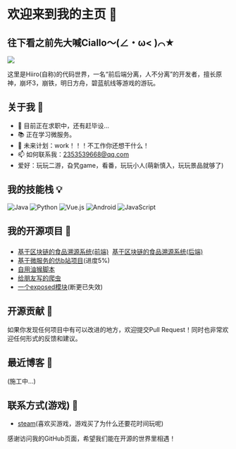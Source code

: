 # 欢迎来到我的主页 🌟

## 往下看之前先大喊Ciallo～(∠・ω< )⌒★
![](https://inory.oss-cn-shanghai.aliyuncs.com/QQ%E6%88%AA%E5%9B%BE20230716003445.png)

这里是Hiiro(自称)的代码世界，一名“前后端分离，人不分离”的开发者，擅长原神，崩坏3，崩铁，明日方舟，碧蓝航线等游戏的游玩。

## 关于我 👤

- 💼 目前正在求职中，还有赶毕设...
- 📚 正在学习微服务。
- 🎯 未来计划：work！！！不工作你还想干什么！
- 📫 如何联系我：2353539668@qq.com
- 爱好：玩玩二游，旮旯game，看番，玩玩小人(萌新慎入，玩玩景品就够了)

## 我的技能栈 💡

![Java](https://img.shields.io/badge/Java-ED8B00?style=for-the-badge&logo=openjdk&logoColor=white)
![Python](https://img.shields.io/badge/Python-3776AB?style=for-the-badge&logo=python&logoColor=white) 
![Vue.js](https://img.shields.io/badge/Vue.js-4FC08D?style=for-the-badge&logo=vuedotjs&logoColor=white)
![Android](https://img.shields.io/badge/Android-3DDC84?style=for-the-badge&logo=android&logoColor=white)
![JavaScript](https://img.shields.io/badge/JavaScript-F7DF1E?style=for-the-badge&logo=javascript&logoColor=black)

## 我的开源项目 🚀

### 
- [基于区块链的食品溯源系统(前端)](https://github.com/inory121/food-trace-frontend)&nbsp;&nbsp;[基于区块链的食品溯源系统(后端)](https://github.com/inory121/food-trace-backend)
- [基于微服务的仿b站项目](https://github.com/inory121/hirihiri-backend)(进度5%)
- [自用油猴脚本](https://github.com/inory121/tamperscript)
- [给朋友写的爬虫](https://github.com/inory121/textbook-spider)
- [一个exposed模块](https://github.com/inory121/FuckDDVip)(断更已失效)

## 开源贡献 🌱

如果你发现任何项目中有可以改进的地方，欢迎提交Pull Request！同时也非常欢迎任何形式的反馈和建议。

## 最近博客 📖

(施工中...)

## 联系方式(游戏) 📨

- [steam](https://steamcommunity.com/id/inory121/)(喜欢买游戏，游戏买了为什么还要花时间玩呢)


感谢访问我的GitHub页面，希望我们能在开源的世界里相遇！
